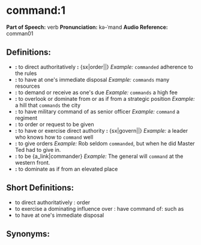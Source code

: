 # command:1

**Part of Speech:** verb
**Pronunciation:** kə-ˈmand
**Audio Reference:** comman01

## Definitions:
- **:** to direct authoritatively **:** {sx|order||} 
  *Example:* `commanded` adherence to the rules
- **:** to have at one's immediate disposal 
  *Example:* `commands` many resources
- **:** to demand or receive as one's due 
  *Example:* `commands` a high fee
- **:** to overlook or dominate from or as if from a strategic position 
  *Example:* a hill that `commands` the city
- **:** to have military command of as senior officer 
  *Example:* `command` a regiment
- **:** to order or request to be given
- **:** to have or exercise direct authority **:** {sx|govern||} 
  *Example:* a leader who knows how to `command` well
- **:** to give orders 
  *Example:* Rob seldom `commanded`, but when he did Master Ted had to give in.
- **:** to be {a_link|commander} 
  *Example:* The general will `command` at the western front.
- **:** to dominate as if from an elevated place

## Short Definitions:
- to direct authoritatively : order
- to exercise a dominating influence over : have command of: such as
- to have at one's immediate disposal

## Synonyms:
